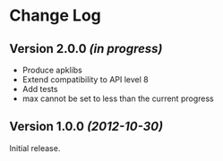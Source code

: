 Change Log
==========

Version 2.0.0 *(in progress)*
----------------------------

* Produce apklibs
* Extend compatibility to API level 8
* Add tests
* max cannot be set to less than the current progress

Version 1.0.0 *(2012-10-30)*
----------------------------

Initial release.
